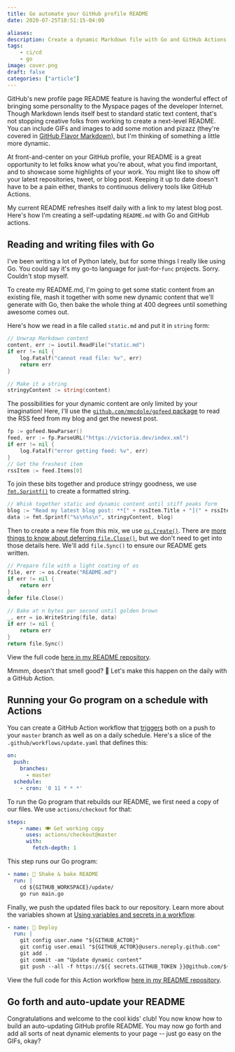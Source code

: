 ```yaml
---
title: Go automate your GitHub profile README
date: 2020-07-25T10:51:15-04:00

aliases:
description: Create a dynamic Markdown file with Go and GitHub Actions
tags:
    - ci/cd
    - go
image: cover.png
draft: false
categories: ["article"]
---
```


GitHub's new profile page README feature is having the wonderful effect of bringing some personality to the Myspace pages of the developer Internet. Though Markdown lends itself best to standard static text content, that's not stopping creative folks from working to create a next-level README. You can include GIFs and images to add some motion and pizazz (they're covered in [GitHub Flavor Markdown](https://github.github.com/gfm/)), but I'm thinking of something a little more dynamic.

At front-and-center on your GitHub profile, your README is a great opportunity to let folks know what you're about, what you find important, and to showcase some highlights of your work. You might like to show off your latest repositories, tweet, or blog post. Keeping it up to date doesn't have to be a pain either, thanks to continuous delivery tools like GitHub Actions.

My current README refreshes itself daily with a link to my latest blog post. Here's how I'm creating a self-updating `README.md` with Go and GitHub actions.

## Reading and writing files with Go

I've been writing a lot of Python lately, but for some things I really like using Go. You could say it's my go-to language for just-for-`func` projects. Sorry. Couldn't stop myself.

To create my README.md, I'm going to get some static content from an existing file, mash it together with some new dynamic content that we'll generate with Go, then bake the whole thing at 400 degrees until something awesome comes out.

Here's how we read in a file called `static.md` and put it in `string` form:

```go
// Unwrap Markdown content
content, err := ioutil.ReadFile("static.md")
if err != nil {
    log.Fatalf("cannot read file: %v", err)
    return err
}

// Make it a string
stringyContent := string(content)
```

The possibilities for your dynamic content are only limited by your imagination! Here, I'll use the [`github.com/mmcdole/gofeed` package](https://github.com/mmcdole/gofeed) to read the RSS feed from my blog and get the newest post.

```go
fp := gofeed.NewParser()
feed, err := fp.ParseURL("https://victoria.dev/index.xml")
if err != nil {
    log.Fatalf("error getting feed: %v", err)
}
// Get the freshest item
rssItem := feed.Items[0]
```

To join these bits together and produce stringy goodness, we use [`fmt.Sprintf()`](https://golang.org/pkg/fmt/#Sprintf) to create a formatted string.

```go
// Whisk together static and dynamic content until stiff peaks form
blog := "Read my latest blog post: **[" + rssItem.Title + "](" + rssItem.Link + ")**"
data := fmt.Sprintf("%s\n%s\n", stringyContent, blog)
```

Then to create a new file from this mix, we use [`os.Create()`](https://golang.org/pkg/os/#Create). There are [more things to know about deferring `file.Close()`](https://www.joeshaw.org/dont-defer-close-on-writable-files/), but we don't need to get into those details here. We'll add `file.Sync()` to ensure our README gets written.

```go
// Prepare file with a light coating of os
file, err := os.Create("README.md")
if err != nil {
    return err
}
defer file.Close()

// Bake at n bytes per second until golden brown
_, err = io.WriteString(file, data)
if err != nil {
    return err
}
return file.Sync()
```

View the full code [here in my README repository](https://github.com/victoriadrake/victoriadrake/blob/535da81efd291e40374307609a9fa66e08f4985c/update/main.go).

Mmmm, doesn't that smell good? 🍪 Let's make this happen on the daily with a GitHub Action.

## Running your Go program on a schedule with Actions

You can create a GitHub Action workflow that [triggers](https://docs.github.com/en/actions/reference/events-that-trigger-workflows) both on a push to your `master` branch as well as on a daily schedule. Here's a slice of the `.github/workflows/update.yaml` that defines this:

```yaml
on:
  push:
    branches:
      - master
  schedule:
    - cron: '0 11 * * *'
```

To run the Go program that rebuilds our README, we first need a copy of our files. We use `actions/checkout` for that:

```yaml
steps:
    - name: 🍽️ Get working copy
      uses: actions/checkout@master
      with:
        fetch-depth: 1
```

This step runs our Go program:

```yaml
- name: 🍳 Shake & bake README
  run: |
    cd ${GITHUB_WORKSPACE}/update/
    go run main.go
```

Finally, we push the updated files back to our repository. Learn more about the variables shown at [Using variables and secrets in a workflow](https://docs.github.com/en/actions/configuring-and-managing-workflows/using-variables-and-secrets-in-a-workflow).

```yaml
- name: 🚀 Deploy
  run: |
    git config user.name "${GITHUB_ACTOR}"
    git config user.email "${GITHUB_ACTOR}@users.noreply.github.com"
    git add .
    git commit -am "Update dynamic content"
    git push --all -f https://${{ secrets.GITHUB_TOKEN }}@github.com/${GITHUB_REPOSITORY}.git
```

View the full code for this Action workflow [here in my README repository](https://github.com/victoriadrake/victoriadrake/blob/535da81efd291e40374307609a9fa66e08f4985c/.github/workflows/update.yaml).

## Go forth and auto-update your README

Congratulations and welcome to the cool kids' club! You now know how to build an auto-updating GitHub profile README. You may now go forth and add all sorts of neat dynamic elements to your page -- just go easy on the GIFs, okay?
